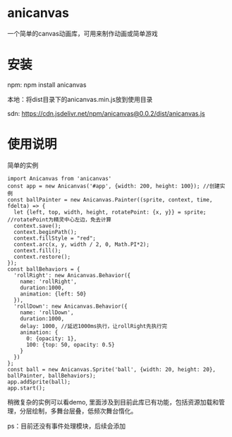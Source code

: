 # anicanvas
一个简单的canvas动画库，可用来制作动画或简单游戏

# 安装
npm: npm install anicanvas

本地：将dist目录下的anicanvas.min.js放到使用目录

sdn: https://cdn.jsdelivr.net/npm/anicanvas@0.0.2/dist/anicanvas.js

# 使用说明
简单的实例
```
import Anicanvas from 'anicanvas'
const app = new Anicanvas('#app', {width: 200, height: 100}); //创建实例
const ballPainter = new Anicanvas.Painter((sprite, context, time, fdelta) => {
  let {left, top, width, height, rotatePoint: {x, y}} = sprite; //rotatePoint为精灵中心左边，免去计算
  context.save();
  context.beginPath();
  context.fillStyle = "red";
  context.arc(x, y, width / 2, 0, Math.PI*2);
  context.fill();
  context.restore();
});
const ballBehaviors = {
  'rollRight': new Anicanvas.Behavior({
    name: 'rollRight',
    duration:1000,
    animation: {left: 50}
  }),
  'rollDown': new Anicanvas.Behavior({
    name: 'rollDown',
    duration:1000,
    delay: 1000, //延迟1000ms执行，让rollRight先执行完
    animation: {
      0: {opacity: 1},
      100: {top: 50, opacity: 0.5}
    }
  })
};
const ball = new Anicanvas.Sprite('ball', {width: 20, height: 20}, ballPainter, ballBehaviors);
app.addSprite(ball);
app.start();
```

稍微复杂的实例可以看demo, 里面涉及到目前此库已有功能，包括资源加载和管理，分层绘制，多舞台层叠，低频次舞台惰化。

ps：目前还没有事件处理模块，后续会添加
